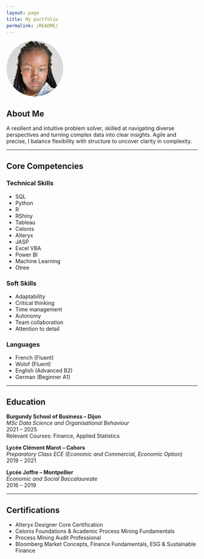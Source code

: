 ```yaml
---
layout: page
title: My portfolio
permalink: /README/
---
```

<img src="/assets/Profile.jpg" alt="Profile picture" width="150" style="border-radius: 50%;">

## About Me

A resilient and intuitive problem solver, skilled at navigating diverse perspectives and turning complex data into clear insights. Agile and precise, I balance flexibility with structure to uncover clarity in complexity.

---

## Core Competencies

### Technical Skills
- SQL
- Python
- R
- RShiny
- Tableau
- Celonis
- Alteryx
- JASP
- Excel VBA
- Power BI
- Machine Learning
- Otree

### Soft Skills
- Adaptability
- Critical thinking
- Time management
- Autonomy
- Team collaboration
- Attention to detail

### Languages
- French (Fluent)
- Wolof (Fluent)
- English (Advanced B2)
- German (Beginner A1)

---

## Education

**Burgundy School of Business – Dijon**  
*MSc Data Science and Organisational Behaviour*  
2021 – 2025  
Relevant Courses: Finance, Applied Statistics

**Lycée Clément Marot – Cahors**  
*Preparatory Class ECE (Economic and Commercial, Economic Option)*  
2019 – 2021

**Lycée Joffre – Montpellier**  
*Economic and Social Baccalaureate*  
2016 – 2019

---

## Certifications
- Alteryx Designer Core Certification
- Celonis Foundations & Academic Process Mining Fundamentals
- Process Mining Audit Professional
- Bloomberg Market Concepts, Finance Fundamentals, ESG & Sustainable Finance



